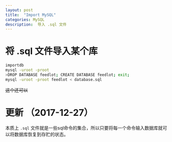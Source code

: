 ```yaml
---
layout: post
title:  "Import MySQL"
categories: MySQL
description:  导入 .sql 文件
---
```


# 将 .sql 文件导入某个库

```bash
importdb
mysql -uroot -proot
>DROP DATABASE feedlot; CREATE DATABASE feedlot; exit;
mysql -uroot -proot feedlot < database.sql 
```
<del>这个还可以</del>

# 更新 （2017-12-27）

本质上 `.sql` 文件就是一些sql命令的集合，所以只要将每一个命令输入数据库就可以将数据库恢复到存贮的状态。